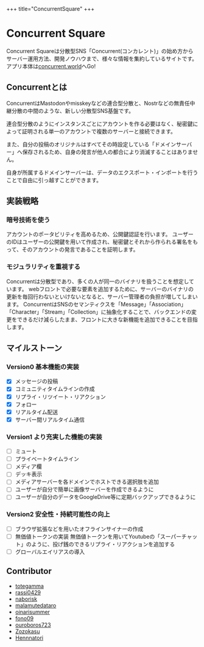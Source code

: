 +++
title="ConcurrentSquare"
+++

# Concurrent Square
Concurrent Squareは分散型SNS「Concurrent(コンカレント)」の始め方からサーバー運用方法、開発ノウハウまで、様々な情報を集約しているサイトです。
アプリ本体は[concurrent.world](https://concurrent.world)へGo!

## Concurrentとは
ConcurrentはMastodonやmisskeyなどの連合型分散と、Nostrなどの無責任中継分散の中間のような、新しい分散型SNS基盤です。

連合型分散のようにインスタンスごとにアカウントを作る必要はなく、秘密鍵によって証明される単一のアカウントで複数のサーバーと接続できます。

また、自分の投稿のオリジナルはすべてその時設定している「ドメインサーバー」へ保存されるため、自身の発言が他人の都合により消滅することはありません。

自身が所属するドメインサーバーは、データのエクスポート・インポートを行うことで自由に引っ越すことができます。

## 実装戦略
### 暗号技術を使う
アカウントのポータビリティを高めるため、公開鍵認証を行います。 ユーザーのIDはユーザーの公開鍵を用いて作成され、秘密鍵とそれから作られる署名をもって、そのアカウントの発言であることを証明します。

### モジュラリティを重視する
Concurrentは分散型であり、多くの人が同一のバイナリを扱うことを想定しています。 webフロントで必要な要素を追加するために、サーバーのバイナリの更新を毎回行わないといけないとなると、サーバー管理者の負担が増してしまいます。 
ConcurrentはSNSのセマンティクスを「Message」「Association」「Character」「Stream」「Collection」に抽象化することで、バックエンドの変更をできるだけ減らしたまま、フロントに大きな新機能を追加できることを目指します。

## マイルストーン

### Version0 基本機能の実装
- [x] メッセージの投稿
- [x] コミュニティタイムラインの作成
- [x] リプライ・リツイート・リアクション
- [x] フォロー
- [x] リアルタイム配送
- [x] サーバー間リアルタイム通信

### Version1 より充実した機能の実装
- [ ] ミュート
- [ ] プライベートタイムライン
- [ ] メディア欄
- [ ] デッキ表示
- [ ] メディアサーバーを各ドメインでホストできる選択肢を追加
- [ ] ユーザーが自分で簡単に画像サーバーを作成できるように
- [ ] ユーザーが自分のデータをGoogleDrive等に定期バックアップできるように

### Version2 安全性・持続可能性の向上
- [ ] ブラウザ拡張などを用いたオフラインサイナーの作成
- [ ] 無価値トークンの実装 無価値トークンを用いてYoutubeの「スーパーチャット」のように、投げ銭のできるリプライ・リアクションを追加する
- [ ] グローバルエイリアスの導入

## Contributor

- [totegamma](https://github.com/totegamma)
- [rassi0429](https://github.com/rassi0429)
- [naborisk](https://github.com/naborisk)
- [malamutedataro](https://github.com/malamutedataro)
- [oinarisummer](https://github.com/oinarisummer)
- [fono09](https://github.com/fono09)
- [ouroboros723](https://github.com/ouroboros723)
- [Zozokasu](https://github.com/zozokasu)
- [Hennnatori](https://github.com/Hennnatori)

